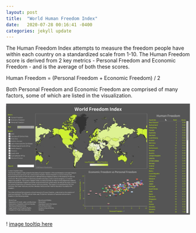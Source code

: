 ```yaml
---
layout: post
title:  "World Human Freedom Index"
date:   2020-07-28 00:16:41 -0400
categories: jekyll update
---
```

The Human Freedom Index attempts to measure the freedom people have within each country on a standardized scale from 1-10. The Human Freedom score is derived from 2 key metrics - Personal Freedom and Economic Freedom - and is the average of both these scores. 

Human Freedom =  (Personal Freedom + Economic Freedom) / 2

Both Personal Freedom and Economic Freedom are comprised of many factors, some of which are listed in the visualization.

<img src="/assets/img/HF.jpg">

! [image tooltip here](/assets/img/HF.jpg)
